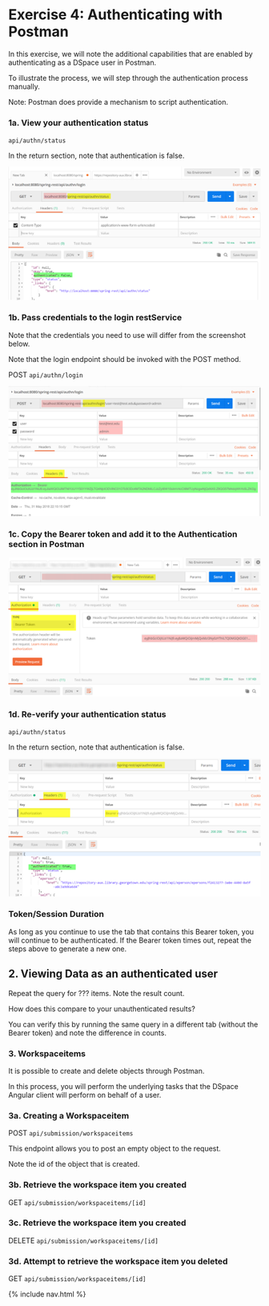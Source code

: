 # Exercise 4: Authenticating with Postman

In this exercise, we will note the additional capabilities that are enabled by authenticating as a DSpace user in Postman.  

To illustrate the process, we will step through the authentication process manually.

Note: Postman does provide a mechanism to script authentication.

### 1a. View your authentication status

`api/authn/status`

In the return section, note that authentication is false.

![Screenshot - get authn status](screenshots/post1.png)

### 1b. Pass credentials to the login restService

Note that the credentials you need to use will differ from the screenshot below.  

Note that the login endpoint should be invoked with the POST method.

POST `api/authn/login`

![Screenshot - post login](screenshots/post2.png)

### 1c. Copy the Bearer token and add it to the Authentication section in Postman

![Screenshot - get authn status](screenshots/post3.png)

### 1d. Re-verify your authentication status

`api/authn/status`

In the return section, note that authentication is false.

![Screenshot - get authn status](screenshots/post4.png)

### Token/Session Duration

As long as you continue to use the tab that contains this Bearer token, you will continue to be authenticated.  If the Bearer token times out, repeat the steps above to generate a new one.

## 2. Viewing Data as an authenticated user

Repeat the query for ??? items.  Note the result count.  

How does this compare to your unauthenticated results?

You can verify this by running the same query in a different tab (without the Bearer token) and note the difference in counts.


### 3. Workspaceitems

It is possible to create and delete objects through Postman.  

In this process, you will perform the underlying tasks that the DSpace Angular client will perform on behalf of a user.

### 3a. Creating a Workspaceitem

POST `api/submission/workspaceitems`

This endpoint allows you to post an empty object to the request.

Note the id of the object that is created.

### 3b. Retrieve the workspace item you created

GET `api/submission/workspaceitems/[id]`

### 3c. Retrieve the workspace item you created

DELETE `api/submission/workspaceitems/[id]`

### 3d. Attempt to retrieve the workspace item you deleted

GET `api/submission/workspaceitems/[id]`

{% include nav.html %}
